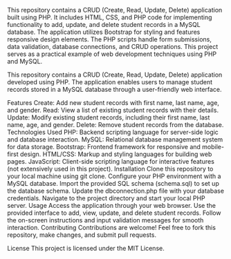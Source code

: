 This repository contains a CRUD (Create, Read, Update, Delete) application built using PHP. It includes HTML, CSS, and PHP code for implementing functionality to add, update, and delete student records in a MySQL database. The application utilizes Bootstrap for styling and features responsive design elements. The PHP scripts handle form submissions, data validation, database connections, and CRUD operations. This project serves as a practical example of web development techniques using PHP and MySQL.

This repository contains a CRUD (Create, Read, Update, Delete) application developed using PHP. The application enables users to manage student records stored in a MySQL database through a user-friendly web interface.

Features
Create: Add new student records with first name, last name, age, and gender.
Read: View a list of existing student records with their details.
Update: Modify existing student records, including their first name, last name, age, and gender.
Delete: Remove student records from the database.
Technologies Used
PHP: Backend scripting language for server-side logic and database interaction.
MySQL: Relational database management system for data storage.
Bootstrap: Frontend framework for responsive and mobile-first design.
HTML/CSS: Markup and styling languages for building web pages.
JavaScript: Client-side scripting language for interactive features (not extensively used in this project).
Installation
Clone this repository to your local machine using git clone.
Configure your PHP environment with a MySQL database.
Import the provided SQL schema (schema.sql) to set up the database schema.
Update the dbconnection.php file with your database credentials.
Navigate to the project directory and start your local PHP server.
Usage
Access the application through your web browser.
Use the provided interface to add, view, update, and delete student records.
Follow the on-screen instructions and input validation messages for smooth interaction.
Contributing
Contributions are welcome! Feel free to fork this repository, make changes, and submit pull requests.

License
This project is licensed under the MIT License.
